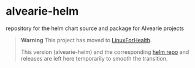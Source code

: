 # alvearie-helm
repository for the helm chart source and package for Alvearie projects

> **Warning**
> This project has moved to [LinuxForHealth](https://github.com/LinuxForHealth/lfh-helm).
> 
> This version (alvearie-helm) and the corresponding [helm repo](https://artifacthub.io/packages/helm/linuxforhealth) and releases are left here temporarily to smooth the transition.

